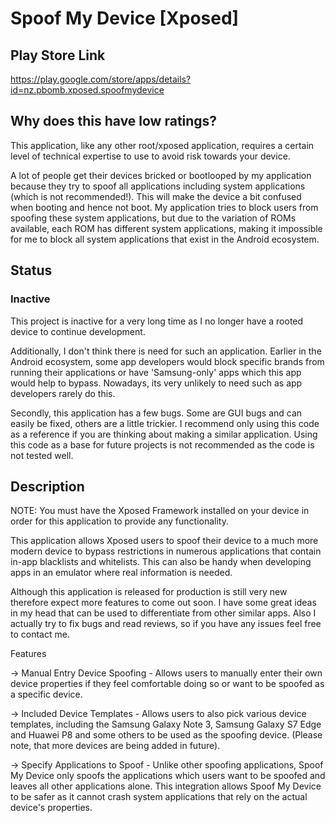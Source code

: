 # Spoof My Device [Xposed]

## Play Store Link
https://play.google.com/store/apps/details?id=nz.pbomb.xposed.spoofmydevice

## Why does this have low ratings?
This application, like any other root/xposed application, requires a certain level of technical expertise to use to avoid risk towards your device. 

A lot of people get their devices bricked or bootlooped by my application because they try to spoof all applications including system applications (which is not recommended!). This will make the device a bit confused when booting and hence not boot. My application tries to block users from spoofing these system applications, but due to the variation of ROMs available, each ROM has different system applications, making it impossible for me to block all system applications that exist in the Android ecosystem. 


## Status 
### Inactive
This project is inactive for a very long time as I no longer have a rooted device to continue development.

Additionally, I don't think there is need for such an application. Earlier in the Android ecosystem, some app developers would block specific brands from running their applications or have 'Samsung-only' apps which this app would help to bypass. Nowadays, its very unlikely to need such as app developers rarely do this.

Secondly, this application has a few bugs. Some are GUI bugs and can easily be fixed, others are a little trickier. I recommend only using this code as a reference if you are thinking about making a similar application. Using this code as a base for future projects is not recommended as the code is not tested well.

## Description
NOTE: You must have the Xposed Framework installed on your device in order for this application to provide any functionality.

This application allows Xposed users to spoof their device to a much more modern device to bypass restrictions in numerous applications that contain in-app blacklists and whitelists. This can also be handy when developing apps in an emulator where real information is needed.

Although this application is released for production is still very new therefore expect more features to come out soon. I have some great ideas in my head that can be used to differentiate from other similar apps. Also I actually try to fix bugs and read reviews, so if you have any issues feel free to contact me.

Features

→ Manual Entry Device Spoofing - Allows users to manually enter their own device properties if they feel comfortable doing so or want to be spoofed as a specific device.

→ Included Device Templates - Allows users to also pick various device templates, including the Samsung Galaxy Note 3, Samsung Galaxy S7 Edge and Huawei P8 and some others to be used as the spoofing device. (Please note, that more devices are being added in future).

→ Specify Applications to Spoof - Unlike other spoofing applications, Spoof My Device only spoofs the applications which users want to be spoofed and leaves all other applications alone. This integration allows Spoof My Device to be safer as it cannot crash system applications that rely on the actual device's properties.
